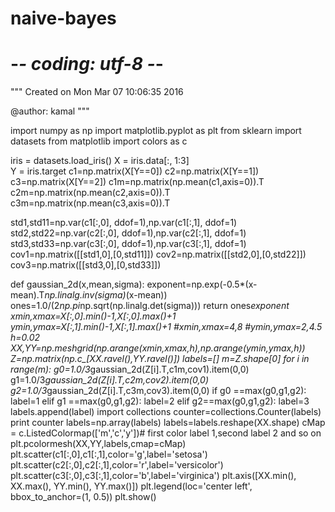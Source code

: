 # naive-bayes

# -*- coding: utf-8 -*-
"""
Created on Mon Mar 07 10:06:35 2016

@author: kamal
"""


import numpy as np
import matplotlib.pyplot as plt
from sklearn import datasets
from matplotlib import colors as c

iris = datasets.load_iris()
X = iris.data[:, 1:3]  
Y = iris.target
c1=np.matrix(X[Y==0])
c2=np.matrix(X[Y==1])
c3=np.matrix(X[Y==2])
c1m=np.matrix(np.mean(c1,axis=0)).T
c2m=np.matrix(np.mean(c2,axis=0)).T
c3m=np.matrix(np.mean(c3,axis=0)).T

std1,std11=np.var(c1[:,0], ddof=1),np.var(c1[:,1], ddof=1)
std2,std22=np.var(c2[:,0], ddof=1),np.var(c2[:,1], ddof=1)
std3,std33=np.var(c3[:,0], ddof=1),np.var(c3[:,1], ddof=1)
cov1=np.matrix([[std1,0],[0,std11]])
cov2=np.matrix([[std2,0],[0,std22]])
cov3=np.matrix([[std3,0],[0,std33]])


def gaussian_2d(x,mean,sigma):
    exponent=np.exp(-0.5*(x-mean).T*np.linalg.inv(sigma)*(x-mean))
    ones=1.0/(2*np.pi*np.sqrt(np.linalg.det(sigma)))
    return ones*exponent
xmin,xmax=X[:,0].min()-1,X[:,0].max()+1
ymin,ymax=X[:,1].min()-1,X[:,1].max()+1
#xmin,xmax=4,8
#ymin,ymax=2,4.5
h=0.02
XX,YY=np.meshgrid(np.arange(xmin,xmax,h),np.arange(ymin,ymax,h))
Z=np.matrix(np.c_[XX.ravel(),YY.ravel()])
labels=[]
m=Z.shape[0]
for i in range(m):
    g0=1.0/3*gaussian_2d(Z[i].T,c1m,cov1).item(0,0)
    g1=1.0/3*gaussian_2d(Z[i].T,c2m,cov2).item(0,0)
    g2=1.0/3*gaussian_2d(Z[i].T,c3m,cov3).item(0,0)
    if g0 ==max(g0,g1,g2):
        label=1
    elif g1 ==max(g0,g1,g2):
        label=2
    elif g2==max(g0,g1,g2):
        label=3
    labels.append(label)
import collections
counter=collections.Counter(labels)
print counter
labels=np.array(labels)
labels=labels.reshape(XX.shape)
cMap = c.ListedColormap(['m','c','y'])# first color label 1,second label 2 and so on
plt.pcolormesh(XX,YY,labels,cmap=cMap)
plt.scatter(c1[:,0],c1[:,1],color='g',label='setosa')
plt.scatter(c2[:,0],c2[:,1],color='r',label='versicolor')
plt.scatter(c3[:,0],c3[:,1],color='b',label='virginica')
plt.axis([XX.min(), XX.max(), YY.min(), YY.max()])
plt.legend(loc='center left', bbox_to_anchor=(1, 0.5))
plt.show()


